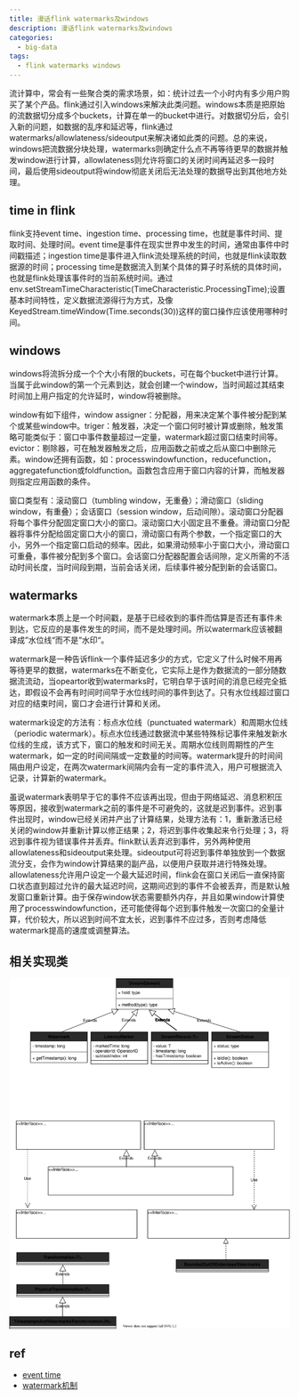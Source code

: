 ```yaml
---
title: 漫话flink watermarks及windows 
description: 漫话flink watermarks及windows
categories:
  - big-data
tags:
  - flink watermarks windows
---
```


流计算中，常会有一些聚合类的需求场景，如：统计过去一个小时内有多少用户购买了某个产品。flink通过引入windows来解决此类问题。windows本质是把原始的流数据切分成多个buckets，计算在单一的bucket中进行。对数据切分后，会引入新的问题，如数据的乱序和延迟等，flink通过watermarks/allowlateness/sideoutput来解决诸如此类的问题。总的来说，windows把流数据分块处理，watermarks则确定什么点不再等待更早的数据并触发window进行计算，allowlateness则允许将窗口的关闭时间再延迟多一段时间，最后使用sideoutput将window彻底关闭后无法处理的数据导出到其他地方处理。

## time in flink

flink支持event time、ingestion time、processing time，也就是事件时间、提取时间、处理时间。event time是事件在现实世界中发生的时间，通常由事件中时间戳描述；ingestion time是事件进入flink流处理系统的时间，也就是flink读取数据源的时间；processing time是数据流入到某个具体的算子时系统的具体时间，也就是flink处理该事件时的当前系统时间。通过env.setStreamTimeCharacteristic(TimeCharacteristic.ProcessingTime);设置基本时间特性，定义数据流源得行为方式，及像KeyedStream.timeWindow(Time.seconds(30))这样的窗口操作应该使用哪种时间。

## windows

windows将流拆分成一个个大小有限的buckets，可在每个bucket中进行计算。当属于此window的第一个元素到达，就会创建一个window，当时间超过其结束时间加上用户指定的允许延时，window将被删除。

window有如下组件，window assigner：分配器，用来决定某个事件被分配到某个或某些window中。triger：触发器，决定一个窗口何时被计算或删除，触发策略可能类似于：窗口中事件数量超过一定量，watermark超过窗口结束时间等。evictor：剔除器，可在触发器触发之后，应用函数之前或之后从窗口中删除元素。window还拥有函数，如：processwindowfunction，reducefunction，aggregatefunction或foldfunction。函数包含应用于窗口内容的计算，而触发器则指定应用函数的条件。

窗口类型有：滚动窗口（tumbling window，无重叠）；滑动窗口（sliding window，有重叠）；会话窗口（session window，后动间隙）。滚动窗口分配器将每个事件分配固定窗口大小的窗口。滚动窗口大小固定且不重叠。滑动窗口分配器将事件分配给固定窗口大小的窗口，滑动窗口有两个参数，一个指定窗口的大小，另外一个指定窗口启动的频率。因此，如果滑动频率小于窗口大小，滑动窗口可重叠，事件被分配到多个窗口。会话窗口分配器配置会话间隙，定义所需的不活动时间长度，当时间段到期，当前会话关闭，后续事件被分配到新的会话窗口。

## watermarks

watermark本质上是一个时间戳，是基于已经收到的事件而估算是否还有事件未到达，它反应的是事件发生的时间，而不是处理时间。所以watermark应该被翻译成”水位线“而不是”水印“。

watermark是一种告诉flink一个事件延迟多少的方式，它定义了什么时候不用再等待更早的数据，watermarks在不断变化，它实际上是作为数据流的一部分随数据流流动，当opeartor收到watermarks时，它明白早于该时间的消息已经完全抵达，即假设不会再有时间时间早于水位线时间的事件到达了。只有水位线超过窗口对应的结束时间，窗口才会进行计算和关闭。

watermark设定的方法有：标点水位线（punctuated watermark）和周期水位线（periodic watermark）。标点水位线通过数据流中某些特殊标记事件来触发新水位线的生成，该方式下，窗口的触发和时间无关。周期水位线则周期性的产生watermark，如一定的时间间隔或一定数量的时间等。watermark提升的时间间隔由用户设定，在两次watermark间隔内会有一定的事件流入，用户可根据流入记录，计算新的watermark。

虽说watermark表明早于它的事件不应该再出现，但由于网络延迟、消息积积压等原因，接收到watermark之前的事件是不可避免的，这就是迟到事件。迟到事件出现时，window已经关闭并产出了计算结果，处理方法有：1，重新激活已经关闭的window并重新计算以修正结果；2，将迟到事件收集起来令行处理；3，将迟到事件视为错误事件并丢弃。flink默认丢弃迟到事件，另外两种使用allowlateness和sideoutput来处理。sideoutput可将迟到事件单独放到一个数据流分支，会作为window计算结果的副产品，以便用户获取并进行特殊处理。allowlateness允许用户设定一个最大延迟时间，flink会在窗口关闭后一直保持窗口状态直到超过允许的最大延迟时间，这期间迟到的事件不会被丢弃，而是默认触发窗口重新计算。由于保存window状态需要额外内存，并且如果window计算使用了processwindowfunction，还可能使得每个迟到事件触发一次窗口的全量计算，代价较大，所以迟到时间不宜太长，迟到事件不应过多，否则考虑降低watermark提高的速度或调整算法。

## 相关实现类

![watermark](/assets/images/classes/watermark.drawio.svg)

## ref

- [event time](https://ci.apache.org/projects/flink/flink-docs-release-1.12/dev/event_time.html)
- [watermark机制](https://cloud.tencent.com/developer/article/1693282)
